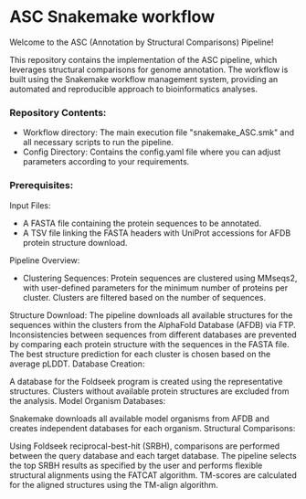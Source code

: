 # ASC Snakemake workflow

Welcome to the ASC (Annotation by Structural Comparisons) Pipeline!

This repository contains the implementation of the ASC pipeline, which leverages structural comparisons for genome annotation. The workflow is built using the Snakemake workflow management system, providing an automated and reproducible approach to bioinformatics analyses.

### Repository Contents:
* Workflow directory: The main execution file "snakemake_ASC.smk" and all necessary scripts to run the pipeline.
* Config Directory: Contains the config.yaml file where you can adjust parameters according to your requirements.


### Prerequisites:
Input Files:
* A FASTA file containing the protein sequences to be annotated.
* A TSV file linking the FASTA headers with UniProt accessions for AFDB protein structure download.



Pipeline Overview:
* Clustering Sequences:
    Protein sequences are clustered using MMseqs2, with user-defined parameters for the minimum number of proteins per cluster.
    Clusters are filtered based on the number of sequences.

Structure Download:
The pipeline downloads all available structures for the sequences within the clusters from the AlphaFold Database (AFDB) via FTP.
Inconsistencies between sequences from different databases are prevented by comparing each protein structure with the sequences in the FASTA file.
The best structure prediction for each cluster is chosen based on the average pLDDT.
Database Creation:

A database for the Foldseek program is created using the representative structures.
Clusters without available protein structures are excluded from the analysis.
Model Organism Databases:

Snakemake downloads all available model organisms from AFDB and creates independent databases for each organism.
Structural Comparisons:

Using Foldseek reciprocal-best-hit (SRBH), comparisons are performed between the query database and each target database.
The pipeline selects the top SRBH results as specified by the user and performs flexible structural alignments using the FATCAT algorithm.
TM-scores are calculated for the aligned structures using the TM-align algorithm.